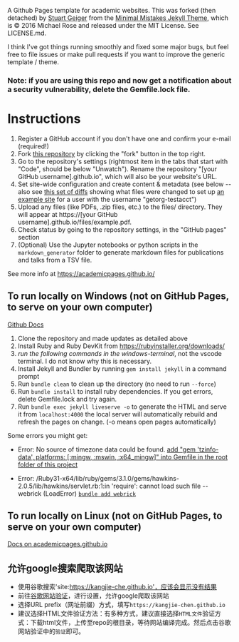 A Github Pages template for academic websites. This was forked (then detached) by [Stuart Geiger](https://github.com/staeiou) from the [Minimal Mistakes Jekyll Theme](https://mmistakes.github.io/minimal-mistakes/), which is © 2016 Michael Rose and released under the MIT License. See LICENSE.md.

I think I've got things running smoothly and fixed some major bugs, but feel free to file issues or make pull requests if you want to improve the generic template / theme.

### Note: if you are using this repo and now get a notification about a security vulnerability, delete the Gemfile.lock file. 

# Instructions

1. Register a GitHub account if you don't have one and confirm your e-mail (required!)
1. Fork [this repository](https://github.com/academicpages/academicpages.github.io) by clicking the "fork" button in the top right. 
1. Go to the repository's settings (rightmost item in the tabs that start with "Code", should be below "Unwatch"). Rename the repository "[your GitHub username].github.io", which will also be your website's URL.
1. Set site-wide configuration and create content & metadata (see below -- also see [this set of diffs](http://archive.is/3TPas) showing what files were changed to set up [an example site](https://getorg-testacct.github.io) for a user with the username "getorg-testacct")
1. Upload any files (like PDFs, .zip files, etc.) to the files/ directory. They will appear at https://[your GitHub username].github.io/files/example.pdf.  
1. Check status by going to the repository settings, in the "GitHub pages" section
1. (Optional) Use the Jupyter notebooks or python scripts in the `markdown_generator` folder to generate markdown files for publications and talks from a TSV file.

See more info at https://academicpages.github.io/


## To run locally on Windows (not on GitHub Pages, to serve on your own computer)
[Github Docs](https://docs.github.com/en/pages/setting-up-a-github-pages-site-with-jekyll/testing-your-github-pages-site-locally-with-jekyll)

1. Clone the repository and made updates as detailed above
2. Install Ruby and Ruby DevKit from https://rubyinstaller.org/downloads/
3. *run the following commands in the windows-terminal*, not the vscode terminal. I do not know why this is necessary.
3. Install Jekyll and Bundler by running `gem install jekyll` in a command prompt
4. Run `bundle clean` to clean up the directory (no need to run `--force`) 
5. Run `bundle install` to install ruby dependencies. If you get errors, delete Gemfile.lock and try again.
6. Run `bundle exec jekyll liveserve -o` to generate the HTML and serve it from `localhost:4000` the local server will automatically rebuild and refresh the pages on change. (-o means open pages automatically)

Some errors you might get:
- Error:  No source of timezone data could be found. 
[add "gem 'tzinfo-data', platforms: [:mingw, :mswin, :x64_mingw]" into Gemfile in the root folder of this project](https://github.com/tzinfo/tzinfo/wiki/Resolving-TZInfo::DataSourceNotFound-Errors)

- Error: /Ruby31-x64/lib/ruby/gems/3.1.0/gems/hawkins-2.0.5/lib/hawkins/servlet.rb:1:in 'require': cannot load such file -- webrick (LoadError) [`bundle add webrick`](https://github.com/jekyll/jekyll/issues/8523)



## To run locally on Linux (not on GitHub Pages, to serve on your own computer)
[Docs on academicpages.github.io](https://academicpages.github.io/)


## 允许google搜索爬取该网站
- 使用谷歌搜索'site:https://kangjie-che.github.io'，应该会显示没有结果
- 前往[谷歌网站验证](https://search.google.com/search-console?hl=zh-CN)，进行设置，允许google爬取该网站
- 选择URL prefix（网址前缀）方式，填写`https://kangjie-chen.github.io`
- 建议选择HTML文件验证方法：有多种方式，建议直接选择`HTML文件`验证方式：下载html文件，上传至repo的根目录，等待网站编译完成。然后点击谷歌网站验证中的`验证`即可。
